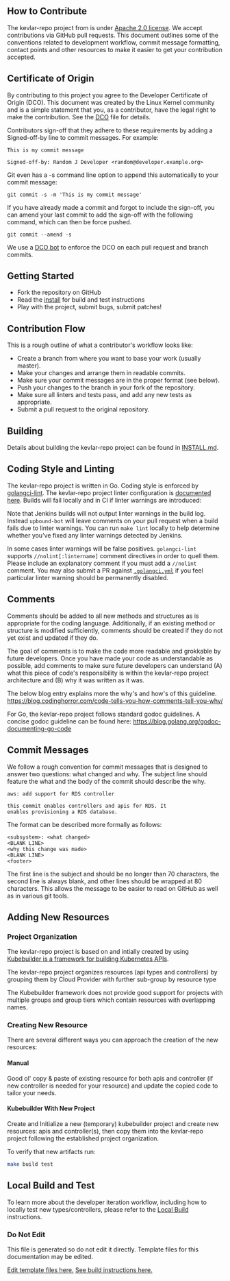 ## How to Contribute

The kevlar-repo project from  is under [Apache 2.0 license](LICENSE). We accept contributions via
GitHub pull requests. This document outlines some of the conventions related to
development workflow, commit message formatting, contact points and other
resources to make it easier to get your contribution accepted.

## Certificate of Origin

By contributing to this project you agree to the Developer Certificate of
Origin (DCO). This document was created by the Linux Kernel community and is a
simple statement that you, as a contributor, have the legal right to make the
contribution. See the [DCO](DCO) file for details.

Contributors sign-off that they adhere to these requirements by adding a
Signed-off-by line to commit messages. For example:

```
This is my commit message

Signed-off-by: Random J Developer <random@developer.example.org>
```

Git even has a -s command line option to append this automatically to your
commit message:

```
git commit -s -m 'This is my commit message'
```

If you have already made a commit and forgot to include the sign-off, you can amend your last commit
to add the sign-off with the following command, which can then be force pushed.

```
git commit --amend -s
```

We use a [DCO bot](https://github.com/apps/dco) to enforce the DCO on each pull
request and branch commits.

## Getting Started

- Fork the repository on GitHub
- Read the [install](INSTALL.md) for build and test instructions
- Play with the project, submit bugs, submit patches!

## Contribution Flow

This is a rough outline of what a contributor's workflow looks like:

- Create a branch from where you want to base your work (usually master).
- Make your changes and arrange them in readable commits.
- Make sure your commit messages are in the proper format (see below).
- Push your changes to the branch in your fork of the repository.
- Make sure all linters and tests pass, and add any new tests as appropriate.
- Submit a pull request to the original repository.

## Building

Details about building the kevlar-repo project can be found in [INSTALL.md](INSTALL.md).

## Coding Style and Linting

The kevlar-repo project is written in Go. Coding style is enforced by
[golangci-lint](https://github.com/golangci/golangci-lint). The kevlar-repo project linter
configuration is [documented here](.golangci.yml). Builds will fail locally and
in CI if linter warnings are introduced:

Note that Jenkins builds will not output linter warnings in the build log.
Instead `upbound-bot` will leave comments on your pull request when a build
fails due to linter warnings. You can run `make lint` locally to help determine
whether you've fixed any linter warnings detected by Jenkins.

In some cases linter warnings will be false positives. `golangci-lint` supports
`//nolint[:lintername]` comment directives in order to quell them. Please
include an explanatory comment if you must add a `//nolint` comment. You may
also submit a PR against [`.golangci.yml`](.golangci.yml) if you feel
particular linter warning should be permanently disabled.

## Comments

Comments should be added to all new methods and structures as is appropriate for the coding
language. Additionally, if an existing method or structure is modified sufficiently, comments should
be created if they do not yet exist and updated if they do.

The goal of comments is to make the code more readable and grokkable by future developers. Once you
have made your code as understandable as possible, add comments to make sure future developers can
understand (A) what this piece of code's responsibility is within the kevlar-repo project architecture and (B) why it
was written as it was.

The below blog entry explains more the why's and how's of this guideline.
https://blog.codinghorror.com/code-tells-you-how-comments-tell-you-why/

For Go, the kevlar-repo project follows standard godoc guidelines.
A concise godoc guideline can be found here: https://blog.golang.org/godoc-documenting-go-code

## Commit Messages

We follow a rough convention for commit messages that is designed to answer two
questions: what changed and why. The subject line should feature the what and
the body of the commit should describe the why.

```
aws: add support for RDS controller

this commit enables controllers and apis for RDS. It
enables provisioning a RDS database.
```

The format can be described more formally as follows:

```
<subsystem>: <what changed>
<BLANK LINE>
<why this change was made>
<BLANK LINE>
<footer>
```

The first line is the subject and should be no longer than 70 characters, the
second line is always blank, and other lines should be wrapped at 80 characters.
This allows the message to be easier to read on GitHub as well as in various
git tools.


## Adding New Resources

### Project Organization
The kevlar-repo project is based on and intially created by using [Kubebuilder is a framework for building Kubernetes APIs](https://github.com/kubernetes-sigs/kubebuilder).

The kevlar-repo project organizes resources (api types and controllers) by grouping them by Cloud Provider with further sub-group by resource type 

The Kubebuilder framework does not provide good support for projects with multiple groups and group tiers which contain resources with overlapping names. 

### Creating New Resource
There are several different ways you can approach the creation of the new resources:
#### Manual
Good ol' copy & paste of existing resource for both apis and controller (if new controller is needed for your resource) and update the copied code to tailor your needs.

#### Kubebuilder With New Project
Create and Initialize a new (temporary) kubebuilder project and create new resources: apis and controller(s), then copy them into the kevlar-repo project following the established project organization.

To verify that new artifacts run: 
```bash
make build test
```

## Local Build and Test

To learn more about the developer iteration workflow, including how to locally test new types/controllers, please refer to the [Local Build](cluster/local/README.md) instructions.
### Do Not Edit
This file is generated so do not edit it directly.
Template files for this documentation may be edited.

[Edit template files here.](https://github.com/pavedroad-io/kevlar-repo/blob/master/repo-templates/oss-default)
[See build instructions here.](https://github.com/pavedroad-io/kevlar-repo/blob/master/repo-templates/oss-default/README.md)
